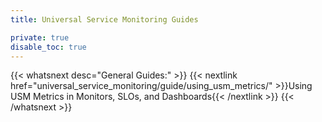 ```yaml
---
title: Universal Service Monitoring Guides

private: true
disable_toc: true
---
```


{{< whatsnext desc="General Guides:" >}}
    {{< nextlink href="universal_service_monitoring/guide/using_usm_metrics/" >}}Using USM Metrics in Monitors, SLOs, and Dashboards{{< /nextlink >}}
{{< /whatsnext >}}
